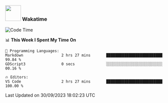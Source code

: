 ### <img src="https://media.giphy.com/media/VgCDAzcKvsR6OM0uWg/giphy.gif" width="50"> Wakatime

  <!--START_SECTION:waka-->
![Code Time](http://img.shields.io/badge/Code%20Time-1%2C451%20hrs%206%20mins-blue)

📊 **This Week I Spent My Time On** 

```text
💬 Programming Languages: 
Markdown                 2 hrs 27 mins       █████████████████████████   99.84 % 
GDScript3                0 secs              ░░░░░░░░░░░░░░░░░░░░░░░░░   00.16 % 

🔥 Editors: 
VS Code                  2 hrs 27 mins       █████████████████████████   100.00 % 
```


 Last Updated on 30/09/2023 18:02:23 UTC
<!--END_SECTION:waka-->
